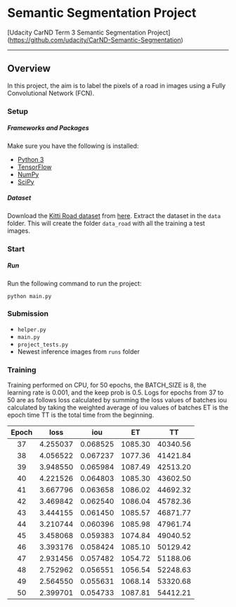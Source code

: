 # Semantic Segmentation Project
[Udacity CarND Term 3 Semantic Segmentation Project]
(https://github.com/udacity/CarND-Semantic-Segmentation)

---

## Overview
In this project, the aim is to label the pixels of a road in images using a Fully Convolutional Network (FCN).

### Setup
##### Frameworks and Packages
Make sure you have the following is installed:
 - [Python 3](https://www.python.org/)
 - [TensorFlow](https://www.tensorflow.org/)
 - [NumPy](http://www.numpy.org/)
 - [SciPy](https://www.scipy.org/)
##### Dataset
Download the [Kitti Road dataset](http://www.cvlibs.net/datasets/kitti/eval_road.php) from [here](http://www.cvlibs.net/download.php?file=data_road.zip).  Extract the dataset in the `data` folder.  This will create the folder `data_road` with all the training a test images.

### Start
##### Run
Run the following command to run the project:
```
python main.py
```

### Submission
 - `helper.py`
 - `main.py`
 - `project_tests.py`
 - Newest inference images from `runs` folder

### Training
Training performed on CPU, for 50 epochs, the BATCH_SIZE is 8, the learning rate is 0.001, and the keep prob is 0.5.
Logs for epochs from 37 to 50 are as follows
loss calculated by summing the loss values of batches
iou calculated by taking the weighted average of iou values of batches
ET is the epoch time
TT is the total time from the beginning.


| Epoch |   loss   |   iou   |    ET    |    TT    |
|:-----:|:--------:|:-------:|:--------:|:--------:|
|  37   | 4.255037 |0.068525 |  1085.30 | 40340.56 |
|  38   | 4.056522 |0.067237 |  1077.36 | 41421.84 |
|  39   | 3.948550 |0.065984 |  1087.49 | 42513.20 |
|  40   | 4.221526 |0.064803 |  1085.30 | 43602.50 |
|  41   | 3.667796 |0.063658 |  1086.02 | 44692.32 |
|  42   | 3.469842 |0.062540 |  1086.04 | 45782.36 |
|  43   | 3.444155 |0.061450 |  1085.57 | 46871.77 |
|  44   | 3.210744 |0.060396 |  1085.98 | 47961.74 |
|  45   | 3.458068 |0.059383 |  1074.84 | 49040.52 |
|  46   | 3.393176 |0.058424 |  1085.10 | 50129.42 |
|  47   | 2.931456 |0.057482 |  1054.72 | 51188.06 |
|  48   | 2.752962 |0.056551 |  1056.54 | 52248.63 |
|  49   | 2.564550 |0.055631 |  1068.14 | 53320.68 |
|  50   | 2.399701 |0.054733 |  1087.81 | 54412.21 |